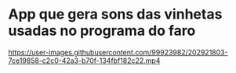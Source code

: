 <h1> App que gera sons das vinhetas usadas no programa do faro</h1>


https://user-images.githubusercontent.com/99923982/202921803-7ce19858-c2c0-42a3-b70f-134fbf182c22.mp4

